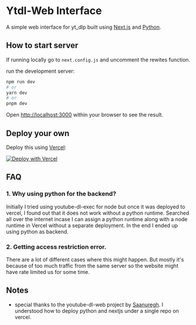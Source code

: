# Ytdl-Web Interface

A simple web interface for yt_dlp built using [Next.js](https://nextjs.org/) and [Python](https://www.python.org/).

## How to start server

If running locally go to `next.config.js` and uncomment the rewites function.

run the development server:

```bash
npm run dev
# or
yarn dev
# or
pnpm dev
```

Open [http://localhost:3000](http://localhost:3000) within your browser to see the result.

## Deploy your own

Deploy this using [Vercel](https://vercel.com):

[![Deploy with Vercel](https://vercel.com/button)](https://vercel.com/import/project?template=https://github.com/RohanDebroy/ytdl-web)

## FAQ

### 1. Why using python for the backend?

Initially I tried using youtube-dl-exec for node but once it was deployed to vercel, I found out that it does not work without a python runtime. Searched all over the internet incase I can assign a python runtime along with a node runtime in Vercel without a separate deployment. In the end I ended up using python as backend.

### 2. Getting access restriction error.

There are a lot of different cases where this might happen. But mostly it's because of too much traffic from the same server so the website might have rate limited us for some time.

## Notes

- special thanks to the youtube-dl-web project by [Saanuregh](https://github.com/saanuregh/youtube-dl-web). I understood how to deploy python and nextjs under a single repo on vercel.
